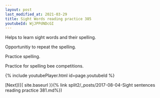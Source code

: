 ```yaml
---
layout: post
last_modified_at: 2021-03-29
title: Sight Words reading practice 385
youtubeId: WjJPPdNDcGI
---
```

 
 
Helps to learn sight words and their spelling.

Opportunitiy to repeat the spelling. 

Practice spelling. 
 
Practice for spelling bee competitions. 
 
{% include youtubePlayer.html id=page.youtubeId %}
 
 

[Next]({{ site.baseurl }}{% link  split2/_posts/2017-08-04-Sight sentences reading practice 381.md%})
 
